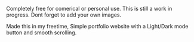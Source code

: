 Completely free for comerical or personal use.
This is still a work in progress.
Dont forget to add your own images.

Made this in my freetime, Simple portfolio website with a Light/Dark mode button and smooth scrolling.
